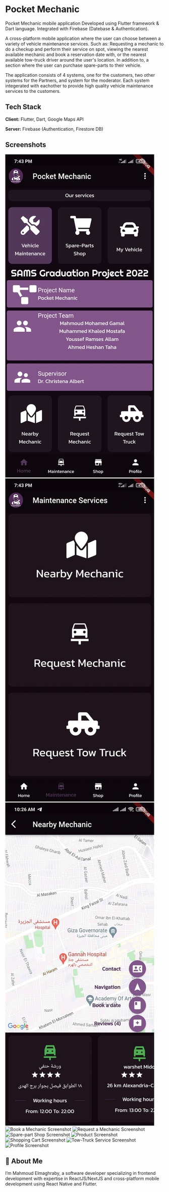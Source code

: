 
# Pocket Mechanic

Pocket Mechanic mobile application
Developed using Flutter framework & Dart language. 
Integrated with Firebase (Datebase & Authentication).

A cross-platform mobile application where the user can choose between a variety of vehicle 
maintenance services. 
Such as: Requesting a mechanic to do a checkup and perform their service on spot, viewing the 
nearest available mechanic and book a reservation date with, or the nearest available tow-truck driver around the user's location. In addition to, a section where the user can purchase spare-parts to their vehicle. 

The application consists of 4 systems, one for the customers, two other systems for the Partners, and system for the moderator. Each system integerated with eachother to provide high quality vehicle maintenance services to the customers.




## Tech Stack

**Client:** Flutter, Dart, Google Maps API

**Server:** Firebase (Authentication, Firestore DB)


## Screenshots

![Home Screenshot](Screenshots/Screenshot_2022-05-23-19-43-08-306_com.PocketMechanic.PM.jpg)
![Services Screenshot](Screenshots/1705193746978.jpeg)
![Nearby Mechanic Screenshot](Screenshots/1705193632990.jpeg)
![Book a Mechanic Screenshot](https://imgur.com/AOmPuGt)
![Request a Mechanic Screenshot](https://imgur.com/hu5sQk3)
![Spare-part Shop Screenshot](https://imgur.com/zCAB8fk)
![Product Screenshot](https://imgur.com/r46XdLU)
![Shopping Cart Screenshot](https://imgur.com/eA7OuhX)
![Tow-Truck Service Screenshot](https://imgur.com/CqYcC7P)
![Profile Screenshot](https://imgur.com/lBStbyN)



## 🚀 About Me

I’m Mahmoud Elmaghraby, a software developer specializing in frontend development with expertise in ReactJS/NextJS and cross-platform mobile development using React Native and Flutter. 
